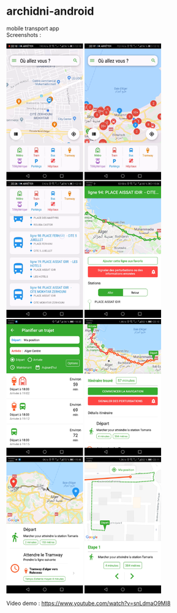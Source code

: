 # archidni-android
mobile transport app
<br>
Screenshots :



<img src="/screens/screen1.png" width="200"> <img src="/screens/screen2.png" width="200"> <img src="/screens/screen3.png" width="200">  <img src="/screens/Screenshot_20180725-150612.jpg" width="200"> <img src="/screens/Screenshot_20180820-183330.jpg" width="200"> <img src="/screens/Screenshot_20180927-231058.jpg" width="200"> <img src="/screens/Screenshot_20180805-194616.jpg" width="200">  <img src="/screens/Screenshot_20180927-231105.jpg" width="200"> 


Video demo : https://www.youtube.com/watch?v=snLdmaO9MI8
